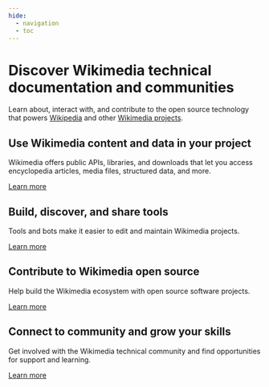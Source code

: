 ```yaml
---
hide:
  - navigation
  - toc
---
```


# Discover Wikimedia technical documentation and communities

Learn about, interact with, and contribute to the open source technology that
powers [Wikipedia](https://www.wikipedia.org/) and other [Wikimedia projects](https://wikimediafoundation.org/our-work/wikimedia-projects/).

## Use Wikimedia content and data in your project

Wikimedia offers public APIs, libraries, and downloads that let you access encyclopedia articles, media files, structured data, and more.

[Learn more](use-content/)

## Build, discover, and share tools

Tools and bots make it easier to edit and maintain Wikimedia projects.

[Learn more](build-tools/)

## Contribute to Wikimedia open source

Help build the Wikimedia ecosystem with open source software projects.

[Learn more](contribute/)

## Connect to community and grow your skills

Get involved with the Wikimedia technical community and find opportunities for support and learning.

[Learn more](connect-learn/)

<!-- TODO Add some nice button to go from the bottom of this page to the Get Started section -->
